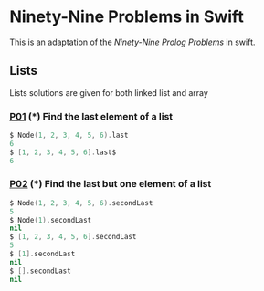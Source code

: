 # Ninety-Nine Problems in Swift

This is an adaptation of the *Ninety-Nine Prolog Problems* in swift.


<!---
* [Lists](#lists)
* [Arithmetic](#arithmetic)
* [Logic and Codes](#logic-and-codes)
* [Binary Trees](#binary-trees)
* [Multiway Trees](#multiway-trees)
* [Graphs](#graphs)
* [Miscellaneous](#miscellaneous)

-->

## Lists

Lists solutions are given for both linked list and array

### [P01](https://github.com/udaypandey/Ninety-Nine-Swift-Problems/blob/master/NinetyNineSwiftProblems/Solutions/P01.swift) **(*) Find the last element of a list**

```swift
$ Node(1, 2, 3, 4, 5, 6).last
6
$ [1, 2, 3, 4, 5, 6].last$
6
```

### [P02](https://github.com/udaypandey/Ninety-Nine-Swift-Problems/blob/master/NinetyNineSwiftProblems/Solutions/P02.swift) **(*) Find the last but one element of a list**

```swift
$ Node(1, 2, 3, 4, 5, 6).secondLast
5
$ Node(1).secondLast
nil
$ [1, 2, 3, 4, 5, 6].secondLast
5
$ [1].secondLast
nil
$ [].secondLast
nil
```

<!---
### [P03](https://github.com/udaypandey/Ninety-Nine-Swift-Problems/blob/master/NinetyNineSwiftProblems/Solutions/P01.swift **(*) Find the K'th element of a list**

```swift
$ kth [1,2,3,4,5] 3
4
```

### [P04](https://github.com/udaypandey/Ninety-Nine-Swift-Problems/blob/master/NinetyNineSwiftProblems/Solutions/P01.swift **(*) Find the number of elements of a list**

```swift
$ length' [1..5]
5
```

`length'` is a valid function name in Haskell.

### [P05](https://github.com/udaypandey/Ninety-Nine-Swift-Problems/blob/master/NinetyNineSwiftProblems/Solutions/P01.swift **(*) Reverse a list**

```swift
$ reverse' [1..5]
[5,4,3,2,1]
```
### [P06](https://github.com/udaypandey/Ninety-Nine-Swift-Problems/blob/master/NinetyNineSwiftProblems/Solutions/P01.swift **(*) Find out whether a list is a palindrome**

```swift
$ isPalindrome ["x","a","m","a","x"]
True

$ isPalindrome [1,2,3,4,5]
False
```

### [P07](https://github.com/udaypandey/Ninety-Nine-Swift-Problems/blob/master/NinetyNineSwiftProblems/Solutions/P01.swift **(\*\*) Flatten a nested list structure**

```swift
$ flatten (List [Elem 1, List [Elem 2, List [Elem 3, Elem 4], Elem 5]])
[1,2,3,4,5]
```

### [P08](https://github.com/udaypandey/Ninety-Nine-Swift-Problems/blob/master/NinetyNineSwiftProblems/Solutions/P01.swift **(\*\*) Eliminate consecutive duplicates of list elements**

If a list contains repeated elements they should be replaced with a single copy of the element. The order of the elements should not be changed

```swift
$ compress ["a", "a", "a", "a", "b", "c", "c", "a", "a", "d", "e", "e", "e", "e"]
["a","b","c","a","d","e"]
```

### [P09](https://github.com/udaypandey/Ninety-Nine-Swift-Problems/blob/master/NinetyNineSwiftProblems/Solutions/P01.swift **(\*\*) Pack consecutive duplicates of list elements into sublists**

If a list contains repeated elements they should be placed in separate sublists.

```swift
$ pack ["a", "a", "a", "a", "b", "c", "c", "a", "a", "d", "e", "e", "e", "e"]
[["a","a","a","a"],["b"],["c","c"],["a","a"],["d"],["e","e","e","e"]]
```

### [P10](https://github.com/udaypandey/Ninety-Nine-Swift-Problems/blob/master/NinetyNineSwiftProblems/Solutions/P01.swift **(*) Run-length encoding of a list**

Use the result of problem 1.09 to implement the so-called run-length encoding data compression method. Consecutive duplicates of elements are encoded as terms [N,E] where N is the number of duplicates of the element E.

```
$ encode ["a", "a", "a", "a", "b", "c", "c", "a", "a", "d", "e", "e", "e", "e"]
[(4,"a"),(1,"b"),(2,"c"),(2,"a"),(1,"d"),(4,"e")]
```

### [P11](https://github.com/udaypandey/Ninety-Nine-Swift-Problems/blob/master/NinetyNineSwiftProblems/Solutions/P01.swift **(*) Modified run-length encoding**

Modify the result of problem 1.10 in such a way that if an element has no duplicates it is simply copied into the result list. Only elements with duplicates are transferred as [N,E] terms.

```swift
$ encode_modified ["a", "a", "a", "a", "b", "c", "c", "a", "a", "d", "e", "e", "e", "e"]
[Right (4,"a"),Left "b",Right (2,"c"),Right (2,"a"),Left "d",Right (4,"e")]
```

### [P12](https://github.com/udaypandey/Ninety-Nine-Swift-Problems/blob/master/NinetyNineSwiftProblems/Solutions/P01.swift **(*) Decode a run-length encoded list**

```swift
$ decode [Right (4,"a"),Left "b",Right (2,"c"),Right (2,"a"),Left "d",Right (4,"e")]
["a","a","a","a","b","c","c","a","a","d","e","e","e","e"]
```

### [P13](https://github.com/udaypandey/Ninety-Nine-Swift-Problems/blob/master/NinetyNineSwiftProblems/Solutions/P01.swift **(\*\*) Run-length encoding of a list (direct solution)**

Implement the so-called run-length encoding data compression method directly. i.e. don't explicitly create the sublists containing the duplicates, as in problem P09, but only count them.

```
$ encode_direct ["a", "a", "a", "a", "b", "c", "c", "a", "a", "d", "e", "e", "e", "e"]
[(4,"a"),(1,"b"),(2,"c"),(2,"a"),(1,"d"),(4,"e")]
```

### [P14](https://github.com/udaypandey/Ninety-Nine-Swift-Problems/blob/master/NinetyNineSwiftProblems/Solutions/P01.swift **(*) Duplicate the elements of a list**

```swift
$ duplicate ["a","b","c","d"]
["a","a","b","b","c","c","d","d"]
```
### [P15](https://github.com/udaypandey/Ninety-Nine-Swift-Problems/blob/master/NinetyNineSwiftProblems/Solutions/P01.swift **(\*\*) Duplicate the elements of a list a given number of times**

```swift
$ duplicate ["a","b","c"] 3
["a","a","a","b","b","b","c","c","c"]
```

### [P16](https://github.com/udaypandey/Ninety-Nine-Swift-Problems/blob/master/NinetyNineSwiftProblems/Solutions/P01.swift **(\*\*) Drop every N'th element from a list**

```swift
$ dropEveryNth ["a", "b", "c", "d", "e", "f", "g", "h", "i", "j", "k"] 3
["a","b","d","e","g","h","j","k"]
```
### [P17](https://github.com/udaypandey/Ninety-Nine-Swift-Problems/blob/master/NinetyNineSwiftProblems/Solutions/P01.swift **(*) Split a list into two parts; the length of the first part is given**

```swift
$ split ["a", "b", "c", "d", "e", "f", "g", "h", "i", "k"] 3
(["a","b","c"],["d","e","f","g","h","i","k"])
```

### [P18](https://github.com/udaypandey/Ninety-Nine-Swift-Problems/blob/master/NinetyNineSwiftProblems/Solutions/P01.swift **(\*\*) Extract a slice from a list**

```swift
$ slice ["a", "b", "c", "d", "e", "f", "g", "h", "i", "k"] 3 7
["c","d","e","f"]
```

### [P19](https://github.com/udaypandey/Ninety-Nine-Swift-Problems/blob/master/NinetyNineSwiftProblems/Solutions/P01.swift **(\*\*) Rotate a list N places to the left**

```swift
$ rotate ["a", "b", "c", "d", "e", "f", "g", "h"] 3
["d","e","f","g","h","a","b","c"]

$ rotate ["a", "b", "c", "d", "e", "f", "g", "h"] (-2)
["g","h","a","b","c","d","e","f"]
```

### [P20](https://github.com/udaypandey/Ninety-Nine-Swift-Problems/blob/master/NinetyNineSwiftProblems/Solutions/P01.swift **(*) Remove the K'th element from a list**

```swift
$ removeAt ["a", "b", "c", "d"] 2
(["a","c","d"],"b")
```

### [P21](https://github.com/udaypandey/Ninety-Nine-Swift-Problems/blob/master/NinetyNineSwiftProblems/Solutions/P01.swift **(*) Insert an element at a given position into a list**

```swift
$ insertAt ["a", "b", "c", "d"] 2 "alfa"
["a","alfa","b","c","d"]
```

### [P22](https://github.com/udaypandey/Ninety-Nine-Swift-Problems/blob/master/NinetyNineSwiftProblems/Solutions/P01.swift **(*) Create a list containing all integers within a given range**

```swift
$ range 4 9
[4,5,6,7,8,9]
```

### [P23](https://github.com/udaypandey/Ninety-Nine-Swift-Problems/blob/master/NinetyNineSwiftProblems/Solutions/P01.swift **(\*\*) Extract a given number of randomly selected elements from a list**

```swift
$ randomSelect ["a", "b", "c", "d", "e", "f", "g", "h"] 3
```

### [P24](https://github.com/udaypandey/Ninety-Nine-Swift-Problems/blob/master/NinetyNineSwiftProblems/Solutions/P01.swift **(*) Lotto: Draw N different random numbers from the set 1..M**

> Hint: Combine the solutions of problems P22 and P23

```swift
$ randomSelect_lotto 6 (1,49)
[48,2,42,42,2,8]
```

### [P25](https://github.com/udaypandey/Ninety-Nine-Swift-Problems/blob/master/NinetyNineSwiftProblems/Solutions/P01.swift **(*) Generate a random permutation of the elements of a list**

> Hint: Use the solution of problem P23

```swift
$ randomPermutation ["a", "b", "c", "d", "e", "f"]
["b","a","b","c","a","a"]
```

### [P26](https://github.com/udaypandey/Ninety-Nine-Swift-Problems/blob/master/NinetyNineSwiftProblems/Solutions/P01.swift **(\*\*) Generate the combinations of K distinct objects chosen from the N elements of a list**


```swift
$ combinations ["a", "b", "c", "d", "e", "f"] 3

[["a","b","c"],["a","b","d"],["a","c","d"],["b","c","d"],["a","b","e"],["a","c","e"],["b","c","e"],["a","d","e"],["b","d","e"],["c","d","e"],["a","b","f"],["a","c","f"],["b","c","f"],["a","d","f"],["b","d","f"],["c","d","f"],["a","e","f"],["b","e","f"],["c","e","f"],["d","e","f"]]
```

### [P27](https://github.com/udaypandey/Ninety-Nine-Swift-Problems/blob/master/NinetyNineSwiftProblems/Solutions/P01.swift **(\*\*) Group the elements of a set into disjoint subsets**

a) In how many ways can a group of 9 people work in 3 disjoint subgroups of 2, 3 and 4 persons? Write a predicate that generates all the possibilities via backtracking

```swift
$ length (group3 ["aldo", "beat", "carla", "david", "evi", "flip", "gary", "hugo", "ida"])

1260
```

b) Generalize the above predicate in a way that we can specify a list of group sizes and the predicate will return a list of groups.


```swift
$ length(group' ["aldo", "beat", "carla", "david", "evi", "flip", "gary", "hugo", "ida"] [2,2,5])

756
```


### [P28](https://github.com/udaypandey/Ninety-Nine-Swift-Problems/blob/master/NinetyNineSwiftProblems/Solutions/P01.swift **(\*\*) Sorting a list of lists according to length of sublists**

a) We suppose that a list (InList) contains elements that are lists themselves. The objective is to sort the elements of InList according to their **length**. E.g. short lists first, longer lists later, or vice versa.

```swift
$ lsort [["a", "b", "c"], ["d", "e"], ["f", "g", "h"], ["d", "e"], ["i", "j", "k"], ["m", "n"], ["o"]]

[["o"],["d","e"],["d","e"],["m","n"],["a","b","c"],["f","g","h"],["i","j","k"]]
```

b) Again, we suppose that a list (InList) contains elements that are lists themselves. But this time the objective is to sort the elements of InList according to their **length frequency**; i.e. in the default, where sorting is done in ascending order, lists with rare lengths are placed first, others with a more frequent length come later.

```swift
$ lfsort [["a", "b", "c"], ["d", "e"], ["f", "g", "h"], ["d", "e"], ["i", "j", "k","l"], ["m", "n"], ["o"]]

[["o"],["i","j","k","l"],["a","b","c"],["f","g","h"],["d","e"],["d","e"],["m","n"]]
```

## Arithmetic

### [P31](https://github.com/udaypandey/Ninety-Nine-Swift-Problems/blob/master/NinetyNineSwiftProblems/Solutions/P01.swift **(\*\*) Determine whether a given integer number is prime.**

```swift
$ isPrime 7
True
```


### [P32](https://github.com/udaypandey/Ninety-Nine-Swift-Problems/blob/master/NinetyNineSwiftProblems/Solutions/P01.swift **(\*\*) Determine the prime factors of a given positive integer.**

```swift
$ primeFactors 315
[3,3,5,7]

$ primeFactors 33
[3,11]
```

### [P33](https://github.com/udaypandey/Ninety-Nine-Swift-Problems/blob/master/NinetyNineSwiftProblems/Solutions/P01.swift **(\*\*) Determine the prime factors of a given positive integer (2).**

```swift
$ primeFactorsMult 315
[[3,2],[5,1],[7,1]]
```

### [P34](https://github.com/udaypandey/Ninety-Nine-Swift-Problems/blob/master/NinetyNineSwiftProblems/Solutions/P01.swift **(*) A list of prime numbers**

```swift
$ primeNumbers [7..31]
[7,11,13,17,19,23,29,31]
```

### [P35](https://github.com/udaypandey/Ninety-Nine-Swift-Problems/blob/master/NinetyNineSwiftProblems/Solutions/P01.swift **(\*\*) Goldbach's conjecture**

```swift
$ goldbach 28
[5,23]
```

### [P36](https://github.com/udaypandey/Ninety-Nine-Swift-Problems/blob/master/NinetyNineSwiftProblems/Solutions/P01.swift **(\*\*) A list of Goldbach compositions.**

Given a range of integers by its lower and upper limit, print a list of all even numbers and their Goldbach composition.

```swift
$ goldbach_list [9..20]
[(10,[3,7]),(12,[5,7]),(14,[3,11]),(16,[3,13]),(18,[5,13]),(20,[3,17])]
```

In most cases, if an even number is written as the sum of two prime numbers, one of them is very small. Very rarely, the primes are both bigger than say 50. Try to find out how many such cases there are in the range 2..3000.

```swift
$ goldbach_list1 50 [1..2000]
[(992,[73,919]),(1382,[61,1321]),(1856,[67,1789]),(1928,[61,1867])]
```
### [P37](https://github.com/udaypandey/Ninety-Nine-Swift-Problems/blob/master/NinetyNineSwiftProblems/Solutions/P01.swift **(\*\*) Determine the greatest common divisor of two positive integer numbers.**

```swift
$ gcd' 36 63
9
```

### [P38](https://github.com/udaypandey/Ninety-Nine-Swift-Problems/blob/master/NinetyNineSwiftProblems/Solutions/P01.swift **(*) Determine whether two positive integer numbers are coprime.**

```swift
$ coprime 25 64
True
```

### [P39](https://github.com/udaypandey/Ninety-Nine-Swift-Problems/blob/master/NinetyNineSwiftProblems/Solutions/P01.swift **(\*\*) Calculate Euler's totient function phi(m).**

```swift
$ totient_phi 10
4
```

### [P40](https://github.com/udaypandey/Ninety-Nine-Swift-Problems/blob/master/NinetyNineSwiftProblems/Solutions/P01.swift **(\*\*) Calculate Euler's totient function phi(m) (2).**

See problem P39 for the definition of Euler's totient function. If the list of the prime factors of a number m is known in the form of problem 2.03 then the function phi(m) can be efficiently calculated as follows: Let `[[p1,m1],[p2,m2],[p3,m3],...]` be the list of prime factors (and their multiplicities) of a given number m. Then phi(m) can be calculated with the following formula:

`phi(m) = (p1 - 1) * p1**(m1 - 1) * (p2 - 1) * p2**(m2 - 1) * (p3 - 1) * p3**(m3 - 1) * ...`

Note that a**b stands for the b'th power of a.

```
$ phi 10
4
$ phi 99
60
```

> Also you can import modules defined in 01-lists by starting ghci using the command `ghci -i../01-lists`

### [P41](https://github.com/udaypandey/Ninety-Nine-Swift-Problems/blob/master/NinetyNineSwiftProblems/Solutions/P01.swift **(*) Compare the two methods of calculating Euler's totient function.**

Use the solutions of problems P39 and P40 to compare the algorithms. Take the number of logical inferences as a measure for efficiency. Try to calculate `phi(10090)` as an example.

### [P46](https://github.com/udaypandey/Ninety-Nine-Swift-Problems/blob/master/NinetyNineSwiftProblems/Solutions/P01.swift **(\*\*) Truth tables for logical expressions.**

Define predicates and/2, or/2, nand/2, nor/2, xor/2, impl/2 and equ/2 (for logical equivalence) which succeed or fail according to the result of their respective operations; e.g. and(A,B) will succeed, if and only if both A and B succeed. Note that A and B can be Prolog goals (not only the constants true and fail).

A logical expression in two variables can then be written in prefix notation, as in the following example: and(or(A,B),nand(A,B)).

Now, write a predicate table/3 which prints the truth table of a given logical expression in two variables.

```
table (\a b -> (and' a (or' a b)))
[(True,True,True),(True,False,True),(False,True,False),(False,False,False)]
```

### [P47](https://github.com/udaypandey/Ninety-Nine-Swift-Problems/blob/master/NinetyNineSwiftProblems/Solutions/P01.swift **(*) Truth tables for logical expressions(2).**

Skipping this problem for now.

### [P48](https://github.com/udaypandey/Ninety-Nine-Swift-Problems/blob/master/NinetyNineSwiftProblems/Solutions/P01.swift **(\*\*) Truth tables for logical expressions(3).**

Skipping this problem for now.

### [P49](https://github.com/udaypandey/Ninety-Nine-Swift-Problems/blob/master/NinetyNineSwiftProblems/Solutions/P01.swift **(\*\*) Gray code.**

An n-bit Gray code is a sequence of n-bit strings constructed according to certain rules. For example,
```
n = 1: C(1) = ['0','1'].
n = 2: C(2) = ['00','01','11','10'].
n = 3: C(3) = ['000','001','011','010','110','111','101','100'].
```

```swift
$ gray 3
["000","001","011","010","110","111","101","100"]
```


-->

